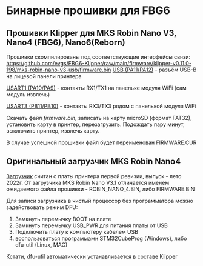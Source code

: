 # Бинарные прошивки для FBG6

## Прошивки Klipper для MKS Robin Nano V3, Nano4 (FBG6), Nano6(Reborn)
Прошивки скомпилированы под соответствующие интерфейсы связи:
https://github.com/evgs/FBG6-Klipper/raw/main/firmware/klipper-v0.11.0-198/mks-robin-nano-v3-usb/firmware.bin
[USB (PA11/PA12)](
https://github.com/evgs/FBG6-Klipper/raw/main/firmware/klipper-v0.11.0-198/mks-robin-nano-v3-usb/firmware.bin) - разъём USB-B на лицевой панели принтера

[USART1 (PA10/PA9)](
https://github.com/evgs/FBG6-Klipper/raw/main/firmware/klipper-v0.11.0-198/mks-robin-nano-v3-usart1/firmware.bin) - контакты RX1/TX1 на панельке модуля WiFi (сам модуль извлечь)

[USART3 (PB11/PB10)](
https://github.com/evgs/FBG6-Klipper/raw/main/firmware/klipper-v0.11.0-198/mks-robin-nano-v3-usart1/firmware.bin) - контакты RX3/TX3 рядом с панелькой модуля WiFi


Скачать файл _firmware.bin_, записать на карту microSD (формат FAT32), установить карту в принтер, перезагрузить. Подождать пару минут, выключить принтер, извлечь карту.

В случае успешной прошивки файл будет переименован FIRMWARE.CUR

## Оригинальный загрузчик MKS Robin Nano4

[Загрузчик](
https://github.com/evgs/FBG6-Klipper/raw/main/firmware/bldr_mksnano4v3.1.bin) считан с платы принтера первой ревизии, выпуск - лето 2022г. От загрузчика MKS Robin Nano V3.1 отличается именем ожидаемого файла прошивки - ROBIN_NANO_4.BIN, либо FIRMWARE.BIN

Для записи загрузчика в чистый процессор без программатора можно задействовать режим DFU:
1. Замкнуть перемычку BOOT на плате
2. Замкнуть перемычку USB_PWR для питания платы от USB
3. Подключить плату к компьютеру кабелем USB
4. воспользоваться программами STM32CubeProg (Windows), либо dfu-util (Linux, MAC)

Кстати, dfu-util автоматически устанавливается в составе Klipper
